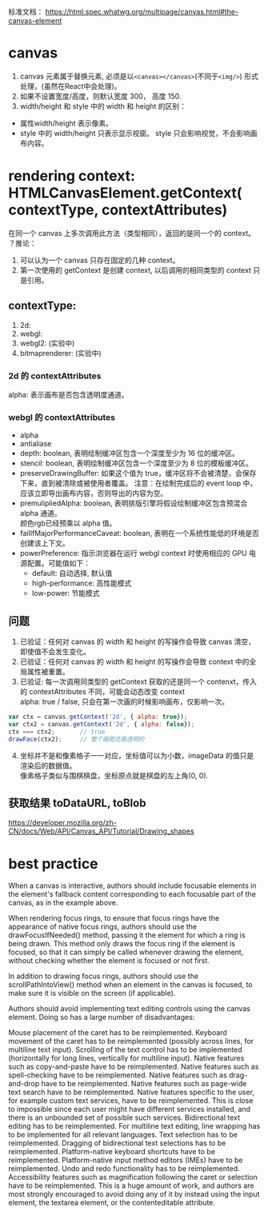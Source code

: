 标准文档：
https://html.spec.whatwg.org/multipage/canvas.html#the-canvas-element


# canvas 
1. canvas 元素属于替换元素, 必须是以` <canvas></canvas> `(不同于`<img/>`) 形式处理，(虽然在React中会处理)。
2. 如果不设置宽度/高度，则默认宽度 300， 高度 150.
3. width/height 和 style 中的 width 和 height 的区别： 
* 属性width/height 表示像素。
* style 中的 width/height 只表示显示视窗。 style 只会影响视觉，不会影响画布内容。


# rendering context: HTMLCanvasElement.getContext( contextType, contextAttributes)
在同一个 canvas 上多次调用此方法（类型相同），返回的是同一个的 context。  
？推论：
1. 可以认为一个 canvas 只存在固定的几种 context。
2. 第一次使用的 getContext 是创建 context, 以后调用的相同类型的 context 只是引用。 
  

## contextType:
1. 2d: 
2. webgl: 
3. webgl2: (实验中)
4. bitmaprenderer: (实验中)

### 2d 的 contextAttributes
alpha: 表示画布是否包含透明度通道。

### webgl 的 contextAttributes
* alpha
* antialiase
* depth: boolean, 表明绘制缓冲区包含一个深度至少为 16 位的缓冲区。  
* stencil: boolean, 表明绘制缓冲区包含一个深度至少为 8 位的模板缓冲区。  
* preserveDrawingBuffer: 如果这个值为 true，缓冲区将不会被清楚，会保存下来，直到被清除或被使用者覆盖。
注意：在绘制完成后的 event loop 中，应该立即导出画布内容，否则导出的内容为空。
* premulipliedAlpha: boolean, 表明排版引擎将假设绘制缓冲区包含预混合 alpha 通道。   
颜色rgb已经预乘以 alpha 值。
* failIfMajorPerformanceCaveat: boolean, 表明在一个系统性能低的环境是否创建该上下文。  
* powerPreference: 指示浏览器在运行 webgl context 时使用相应的 GPU 电源配置。可能值如下：
  * default: 自动选择, 默认值
  * high-performance: 高性能模式
  * low-power: 节能模式


## 问题
1. 已验证：任何对 canvas 的 width 和 height 的写操作会导致 canvas 清空，即使值不会发生变化。 
2. 已验证：任何对 canvas 的 width 和 height 的写操作会导致 context 中的全局属性被重置。 
3. 已验证: 每一次调用同类型的 getContext 获取的还是同一个 contenxt，传入的 contextAttributes 不同，可能会动态改变 context  
alpha: true / false, 只会在第一次画的时候影响画布，仅影响一次。   
```js
var ctx = canvas.getContext('2d', { alpha: true});
var ctx2 = canvas.getContext('2d', { alpha: false});
ctx === ctx2;       // true
drawFace(ctx2);     // 整个画图还是透明的
```
4. 坐标并不是和像素格子一一对应，坐标值可以为小数，imageData 的值只是渲染后的数据值。  
像素格子类似与围棋棋盘，坐标原点就是棋盘的左上角(0, 0).  



## 获取结果 toDataURL, toBlob  


https://developer.mozilla.org/zh-CN/docs/Web/API/Canvas_API/Tutorial/Drawing_shapes


# best practice 
When a canvas is interactive, authors should include focusable elements in the element's fallback content corresponding to each focusable part of the canvas, as in the example above.

When rendering focus rings, to ensure that focus rings have the appearance of native focus rings, authors should use the drawFocusIfNeeded() method, passing it the element for which a ring is being drawn. This method only draws the focus ring if the element is focused, so that it can simply be called whenever drawing the element, without checking whether the element is focused or not first.

In addition to drawing focus rings, authors should use the scrollPathIntoView() method when an element in the canvas is focused, to make sure it is visible on the screen (if applicable).

Authors should avoid implementing text editing controls using the canvas element. Doing so has a large number of disadvantages:

Mouse placement of the caret has to be reimplemented.
Keyboard movement of the caret has to be reimplemented (possibly across lines, for multiline text input).
Scrolling of the text control has to be implemented (horizontally for long lines, vertically for multiline input).
Native features such as copy-and-paste have to be reimplemented.
Native features such as spell-checking have to be reimplemented.
Native features such as drag-and-drop have to be reimplemented.
Native features such as page-wide text search have to be reimplemented.
Native features specific to the user, for example custom text services, have to be reimplemented. This is close to impossible since each user might have different services installed, and there is an unbounded set of possible such services.
Bidirectional text editing has to be reimplemented.
For multiline text editing, line wrapping has to be implemented for all relevant languages.
Text selection has to be reimplemented.
Dragging of bidirectional text selections has to be reimplemented.
Platform-native keyboard shortcuts have to be reimplemented.
Platform-native input method editors (IMEs) have to be reimplemented.
Undo and redo functionality has to be reimplemented.
Accessibility features such as magnification following the caret or selection have to be reimplemented.
This is a huge amount of work, and authors are most strongly encouraged to avoid doing any of it by instead using the input element, the textarea element, or the contenteditable attribute.

